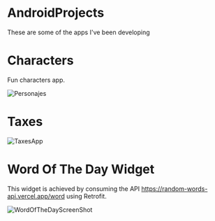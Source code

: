 # AndroidProjects
These are some of the apps I've been developing

# Characters
Fun characters app.

![Personajes](https://user-images.githubusercontent.com/53630621/147177146-bcc11343-60df-4905-8391-b6f0c386a1ca.png)

# Taxes

![TaxesApp](https://user-images.githubusercontent.com/53630621/147176918-455feb14-c8a5-4bf2-ae91-5b24d19dd92b.png)

# Word Of The Day Widget
This widget is achieved by consuming the API https://random-words-api.vercel.app/word using Retrofit.

![WordOfTheDayScreenShot](https://user-images.githubusercontent.com/53630621/147176697-a9bba9d7-87bf-4fe8-8fd2-dd17c28eb9ff.png)
